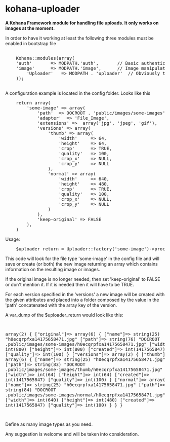 kohana-uploader
===============

<p>
    <strong>
        A Kohana Framework module for handling file uploads. It only works on images at the moment. 
    </strong>
</p>

<p>
    In order to have it working at least the following three modules must be enabled in bootstrap file
</p>

<pre>

    Kohana::modules(array(
	'auth'       => MODPATH.'auth',       // Basic authentication
	'image'      => MODPATH.'image',      // Image manipulation
        'Uploader'   => MODPATH . 'uploader'  // Obviously the module from this repository
    ));

</pre>

<p>
    A configuration example is located in the config folder. Looks like this 
</p>

<pre>
    return array(
        'some-image' => array(
            'path'  => DOCROOT . 'public/images/some-images',
            'adapter'  => 'File_Image',
            'extensions' =>  array('jpg', 'jpeg', 'gif'),
            'versions' => array(
                'thumb' => array(
                    'width'     => 64, 
                    'height'    => 64,
                    'crop'      => TRUE,
                    'quality'   => 100,
                    'crop_x'    => NULL,
                    'crop_y'    => NULL
                ),
                'normal' => array(
                    'width'     => 640,
                    'height'    => 480,
                    'crop'      => TRUE,
                    'quality'   => 100,
                    'crop_x'    => NULL,
                    'crop_y'    => NULL
                )
            ),
            'keep-original' => FALSE
        ),
    )
</pre>

Usage:
<pre>
    $uploader_return = Uploader::factory('some-image')->process_upload($_FILES['image']);
</pre>
<p>
    This code will look for the file type 'some-image' in the config file and will save or create (or both) the new image returning an array which contains information on the resulting image or images.
</p>
<p>
    If the original image is no longer needed, then set 'keep-original' to FALSE or don't mention it. If it is needed then it will have to be TRUE.
</p>
<p>
    For each version specified in the 'versions' a new image will be created with the given attributes and placed into a folder composed by the value in the 'path' concatenated with the array key of the version.
</p>

<p>
    A var_dump of the $uploader_return would look like this:
</p>
<pre>

array(2) {
    ["original"]=>
        array(6) {
            ["name"]=>
            string(25) "h0ecqrpfxa14175658471.jpg"
            ["path"]=>
            string(76) "DOCROOT .public/images/some-images/h0ecqrpfxa14175658471.jpg"
            ["width"]=>
            int(800)
            ["height"]=>
            int(800)
            ["created"]=>
            int(1417565847)
            ["quality"]=>
            int(100)
        }
    ["versions"]=>
        array(2) {
          ["thumb"]=>
            array(6) {
                ["name"]=>
                string(25) "h0ecqrpfxa14175658471.jpg"
                ["path"]=>
                string(83) "DOCROOT .public/images/some-images/thumb/h0ecqrpfxa14175658471.jpg"
                ["width"]=>
                int(64)
                ["height"]=>
                int(64)
                ["created"]=>
                int(1417565847)
                ["quality"]=>
                int(100)
            }
          ["normal"]=>
            array(6) {
                ["name"]=>
                string(25) "h0ecqrpfxa14175658471.jpg"
                ["path"]=>
                string(84) "DOCROOT .public/images/some-images/normal/h0ecqrpfxa14175658471.jpg"
                ["width"]=>
                int(640)
                ["height"]=>
                int(480)
                ["created"]=>
                int(1417565847)
                ["quality"]=>
                int(100)
            }
        }
}


</pre>

<p>
    Define as many image types as you need.
</p>
<p>
    Any suggestion is welcome and will be taken into consideration.
</p>